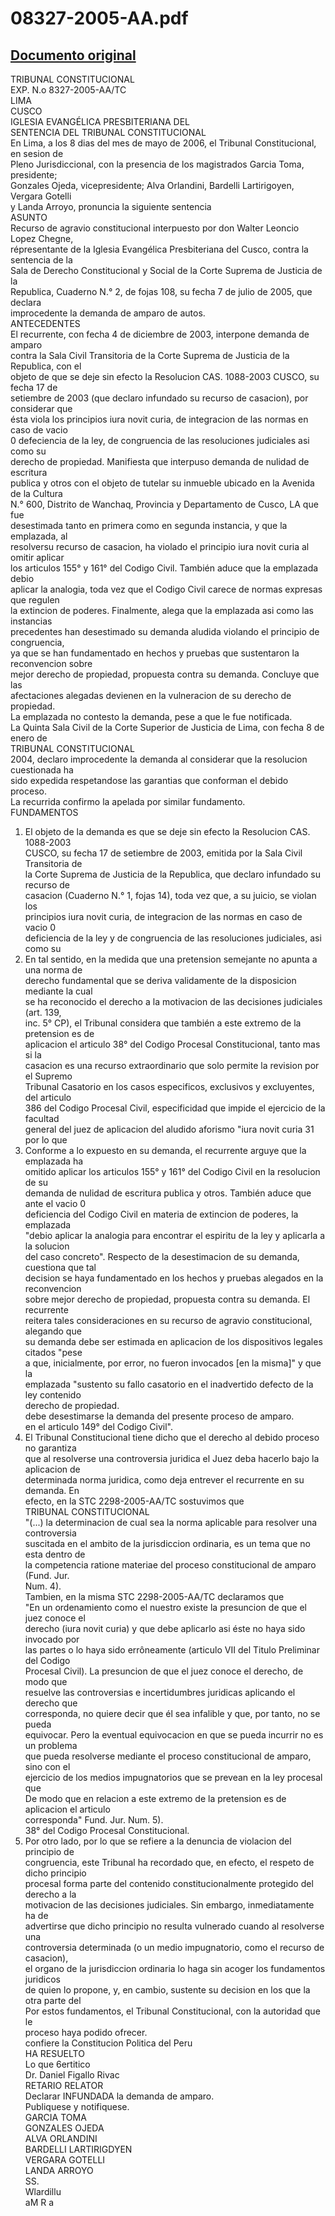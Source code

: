 
08327-2005-AA.pdf
=================
  
[Documento original](https://tc.gob.pe/jurisprudencia/2006/08327-2005-AA.pdf)  
---  
TRIBUNAL CONSTITUCIONAL  
EXP. N.o 8327-2005-AA/TC  
LIMA  
CUSCO  
IGLESIA EVANGÉLICA PRESBITERIANA DEL  
SENTENCIA DEL TRIBUNAL CONSTITUCIONAL  
En Lima, a los 8 dias del mes de mayo de 2006, el Tribunal Constitucional, en sesion de  
Pleno Jurisdiccional, con la presencia de los magistrados Garcia Toma, presidente;  
Gonzales Ojeda, vicepresidente; Alva Orlandini, Bardelli Lartirigoyen, Vergara Gotelli  
y Landa Arroyo, pronuncia la siguiente sentencia  
ASUNTO  
Recurso de agravio constitucional interpuesto por don Walter Leoncio Lopez Chegne,  
répresentante de la Iglesia Evangélica Presbiteriana del Cusco, contra la sentencia de la  
Sala de Derecho Constitucional y Social de la Corte Suprema de Justicia de la  
Republica, Cuaderno N.° 2, de fojas 108, su fecha 7 de julio de 2005, que declara  
improcedente la demanda de amparo de autos.  
ANTECEDENTES  
El recurrente, con fecha 4 de diciembre de 2003, interpone demanda de amparo  
contra la Sala Civil Transitoria de la Corte Suprema de Justicia de la Republica, con el  
objeto de que se deje sin efecto la Resolucion CAS. 1088-2003 CUSCO, su fecha 17 de  
setiembre de 2003 (que declaro infundado su recurso de casacion), por considerar que  
ésta viola los principios iura novit curia, de integracion de las normas en caso de vacio  
0 defeciencia de la ley, de congruencia de las resoluciones judiciales asi como su  
derecho de propiedad. Manifiesta que interpuso demanda de nulidad de escritura  
publica y otros con el objeto de tutelar su inmueble ubicado en la Avenida de la Cultura  
N.° 600, Distrito de Wanchaq, Provincia y Departamento de Cusco, LA que fue  
desestimada tanto en primera como en segunda instancia, y que la emplazada, al  
resolversu recurso de casacion, ha violado el principio iura novit curia al omitir aplicar  
los articulos 155° y 161° del Codigo Civil. También aduce que la emplazada debio  
aplicar la analogia, toda vez que el Codigo Civil carece de normas expresas que regulen  
la extincion de poderes. Finalmente, alega que la emplazada asi como las instancias  
precedentes han desestimado su demanda aludida violando el principio de congruencia,  
ya que se han fundamentado en hechos y pruebas que sustentaron la reconvencion sobre  
mejor derecho de propiedad, propuesta contra su demanda. Concluye que las  
afectaciones alegadas devienen en la vulneracion de su derecho de propiedad.  
La emplazada no contesto la demanda, pese a que le fue notificada.  
La Quinta Sala Civil de la Corte Superior de Justicia de Lima, con fecha 8 de enero de  
TRIBUNAL CONSTITUCIONAL  
2004, declaro improcedente la demanda al considerar que la resolucion cuestionada ha  
sido expedida respetandose las garantias que conforman el debido proceso.  
La recurrida confirmo la apelada por similar fundamento.  
FUNDAMENTOS  
1. El objeto de la demanda es que se deje sin efecto la Resolucion CAS. 1088-2003  
CUSCO, su fecha 17 de setiembre de 2003, emitida por la Sala Civil Transitoria de  
la Corte Suprema de Justicia de la Republica, que declaro infundado su recurso de  
casacion (Cuaderno N.° 1, fojas 14), toda vez que, a su juicio, se violan los  
principios iura novit curia, de integracion de las normas en caso de vacio 0  
deficiencia de la ley y de congruencia de las resoluciones judiciales, asi como su  
2. En tal sentido, en la medida que una pretension semejante no apunta a una norma de  
derecho fundamental que se deriva validamente de la disposicion mediante la cual  
se ha reconocido el derecho a la motivacion de las decisiones judiciales (art. 139,  
inc. 5° CP), el Tribunal considera que también a este extremo de la pretension es de  
aplicacion el articulo 38° del Codigo Procesal Constitucional, tanto mas si la  
casacion es una recurso extraordinario que solo permite la revision por el Supremo  
Tribunal Casatorio en los casos especificos, exclusivos y excluyentes, del articulo  
386 del Codigo Procesal Civil, especificidad que impide el ejercicio de la facultad  
general del juez de aplicacion del aludido aforismo "iura novit curia 31 por lo que  
3. Conforme a lo expuesto en su demanda, el recurrente arguye que la emplazada ha  
omitido aplicar los articulos 155° y 161° del Codigo Civil en la resolucion de su  
demanda de nulidad de escritura publica y otros. También aduce que ante el vacio 0  
deficiencia del Codigo Civil en materia de extincion de poderes, la emplazada  
"debio aplicar la analogia para encontrar el espiritu de la ley y aplicarla a la solucion  
del caso concreto". Respecto de la desestimacion de su demanda, cuestiona que tal  
decision se haya fundamentado en los hechos y pruebas alegados en la reconvencion  
sobre mejor derecho de propiedad, propuesta contra su demanda. El recurrente  
reitera tales consideraciones en su recurso de agravio constitucional, alegando que  
su demanda debe ser estimada en aplicacion de los dispositivos legales citados "pese  
a que, inicialmente, por error, no fueron invocados [en la misma]" y que la  
emplazada "sustento su fallo casatorio en el inadvertido defecto de la ley contenido  
derecho de propiedad.  
debe desestimarse la demanda del presente proceso de amparo.  
en el articulo 149° del Codigo Civil".  
4. El Tribunal Constitucional tiene dicho que el derecho al debido proceso no garantiza  
que al resolverse una controversia juridica el Juez deba hacerlo bajo la aplicacion de  
determinada norma juridica, como deja entrever el recurrente en su demanda. En  
efecto, en la STC 2298-2005-AA/TC sostuvimos que  
TRIBUNAL CONSTITUCIONAL  
"(...) la determinacion de cual sea la norma aplicable para resolver una controversia  
suscitada en el ambito de la jurisdiccion ordinaria, es un tema que no esta dentro de  
la competencia ratione materiae del proceso constitucional de amparo (Fund. Jur.  
Num. 4).  
Tambien, en la misma STC 2298-2005-AA/TC declaramos que  
"En un ordenamiento como el nuestro existe la presuncion de que el juez conoce el  
derecho (iura novit curia) y que debe aplicarlo asi éste no haya sido invocado por  
las partes o lo haya sido errôneamente (articulo VII del Titulo Preliminar del Codigo  
Procesal Civil). La presuncion de que el juez conoce el derecho, de modo que  
resuelve las controversias e incertidumbres juridicas aplicando el derecho que  
corresponda, no quiere decir que él sea infalible y que, por tanto, no se pueda  
equivocar. Pero la eventual equivocacion en que se pueda incurrir no es un problema  
que pueda resolverse mediante el proceso constitucional de amparo, sino con el  
ejercicio de los medios impugnatorios que se prevean en la ley procesal que  
De modo que en relacion a este extremo de la pretension es de aplicacion el articulo  
corresponda" Fund. Jur. Num. 5).  
38° del Codigo Procesal Constitucional.  
5. Por otro lado, por lo que se refiere a la denuncia de violacion del principio de  
congruencia, este Tribunal ha recordado que, en efecto, el respeto de dicho principio  
procesal forma parte del contenido constitucionalmente protegido del derecho a la  
motivacion de las decisiones judiciales. Sin embargo, inmediatamente ha de  
advertirse que dicho principio no resulta vulnerado cuando al resolverse una  
controversia determinada (o un medio impugnatorio, como el recurso de casacion),  
el organo de la jurisdiccion ordinaria lo haga sin acoger los fundamentos juridicos  
de quien lo propone, y, en cambio, sustente su decision en los que la otra parte del  
Por estos fundamentos, el Tribunal Constitucional, con la autoridad que le  
proceso haya podido ofrecer.  
confiere la Constitucion Politica del Peru  
HA RESUELTO  
Lo que 6ertitico  
Dr. Daniel Figallo Rivac  
RETARIO RELATOR  
Declarar INFUNDADA la demanda de amparo.  
Publiquese y notifiquese.  
GARCIA TOMA  
GONZALES OJEDA  
ALVA ORLANDINI  
BARDELLI LARTIRIGDYEN  
VERGARA GOTELLI  
LANDA ARROYO  
SS.  
Wlardillu  
aM R a
